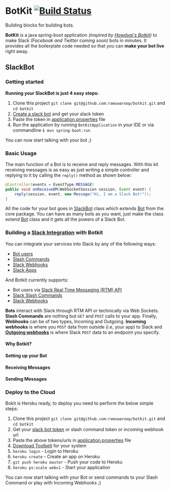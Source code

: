 # BotKit [![Build Status](https://travis-ci.org/ramswaroop/botkit.svg?branch=master)](https://travis-ci.org/ramswaroop/botkit)
Building blocks for building bots.

__BotKit__ is a java spring-boot application _(inspired by [Howdyai's Botkit](https://github.com/howdyai/botkit))_ to 
make Slack _(Facebook and Twitter coming soon)_ bots in minutes. It provides all
the boilerplate code needed so that you can __make your bot live__ right away.

## SlackBot

### Getting started

**Running your SlackBot is just 4 easy steps:**
  
1. Clone this project `git clone git@github.com:ramswaroop/botkit.git` and `cd botkit`
2. [Create a slack bot](https://my.slack.com/services/new/bot) and get your slack token    
3. Paste the token in [application.properties](/src/main/resources/application.properties) file    
4. Run the application by running `BotKitApplication` in your IDE or via commandline `$ mvn spring-boot:run`  

You can now start talking with your bot ;)

### Basic Usage

The main function of a Bot is to receive and reply messages. With this kit receiving messages is as easy as just
writing a simple controller and replying to it by calling the `reply()` method as shown below:

```java
@Controller(events = EventType.MESSAGE)
public void onReceiveDM(WebSocketSession session, Event event) {
    reply(session, event, new Message("Hi, I am a Slack Bot!"));
}
```

All the code for your bot goes in [SlackBot](/src/main/java/me/ramswaroop/botkit/slackbot/SlackBot.java) class which
extends [Bot](/src/main/java/me/ramswaroop/botkit/slackbot/core/Bot.java) from the core package. You can have as many
bots as you want, just make the class extend [Bot](/src/main/java/me/ramswaroop/botkit/slackbot/core/Bot.java) class
and it gets all the powers of a Slack Bot.

### Building a [Slack Integration](https://api.slack.com/) with Botkit

You can integrate your services into Slack by any of the following ways:

* [Bot users](https://api.slack.com/bot-users)
* [Slash Commands](http://api.slack.com/slash-commands)
* [Slack Webhooks](http://api.slack.com/incoming-webhooks)
* [Slack Apps](https://api.slack.com/slack-apps)

And Botkit currently supports:

* Bot users via [Slack Real Time Messaging (RTM) API](http://api.slack.com/rtm)
* [Slack Slash Commands](http://api.slack.com/slash-commands)
* [Slack Webhooks](http://api.slack.com/incoming-webhooks)

[//]: # (short description about bot, slash command and webhooks)

__Bots__ interact with Slack through RTM API or technically via Web Sockets. __Slash Commands__ are nothing but `GET` 
and `POST` calls to your app. Finally, __Webhooks__ can be of two types, Incoming and Outgoing. __Incoming webhooks__
is where you `POST` data from outside (i.e, your app) to Slack and 
[__Outgoing webhooks__](https://api.slack.com/outgoing-webhooks) is where Slack `POST` data to an endpoint you specify.

#### Why Botkit?



#### Setting up your Bot



#### Receiving Messages


#### Sending Messages



### Deploy to the Cloud

Bokit is Heroku ready, to deploy you need to perform the below simple steps: 

1. Clone this project `git clone git@github.com:ramswaroop/botkit.git` and `cd botkit`
2. Get your [slack bot token](https://my.slack.com/services/new/bot) or slash command token or incoming webhook url    
3. Paste the above tokens/urls in [application.properties](/src/main/resources/application.properties) file  
4. [Download Toolbelt](https://toolbelt.heroku.com/) for your system
5. `heroku login` - Login to Heroku
6. `heroku create` - Create an app on Heroku
7. `git push heroku master` - Push your code to Heroku
8. `heroku ps:scale web=1` - Start your application

You can now start talking with your Bot or send commands to your Slash Command or play with Incoming Webhooks ;)
